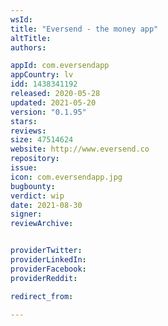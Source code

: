 ```yaml
---
wsId: 
title: "Eversend - the money app"
altTitle: 
authors:

appId: com.eversendapp
appCountry: lv
idd: 1438341192
released: 2020-05-28
updated: 2021-05-20
version: "0.1.95"
stars: 
reviews: 
size: 47514624
website: http://www.eversend.co
repository: 
issue: 
icon: com.eversendapp.jpg
bugbounty: 
verdict: wip
date: 2021-08-30
signer: 
reviewArchive:


providerTwitter: 
providerLinkedIn: 
providerFacebook: 
providerReddit: 

redirect_from:

---
```


